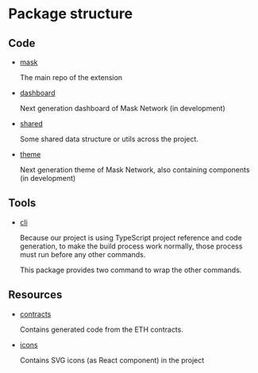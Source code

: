 # Package structure

## Code

- [mask](mask)

  The main repo of the extension

- [dashboard](dashboard)

  Next generation dashboard of Mask Network (in development)

- [shared](shared)

  Some shared data structure or utils across the project.

- [theme](theme)

  Next generation theme of Mask Network, also containing components (in development)

## Tools

- [cli](scripts)

  Because our project is using TypeScript project reference and code generation, to make the build process work normally, those process must run before any other commands.

  This package provides two command to wrap the other commands.

## Resources

- [contracts](contracts)

  Contains generated code from the ETH contracts.

- [icons](icons)

  Contains SVG icons (as React component) in the project
